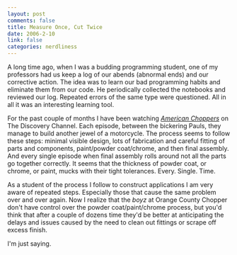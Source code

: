 ```yaml
--- 
layout: post
comments: false
title: Measure Once, Cut Twice
date: 2006-2-10
link: false
categories: nerdliness
---
```

A long time ago, when I was a budding programming student, one of my professors had us keep a log of our abends (abnormal ends) and our corrective action. The idea was to learn our bad programming habits and eliminate them from our code. He periodically collected the notebooks and reviewed our log. Repeated errors of the same type were questioned. All in all it was an interesting learning tool.

For the past couple of months I have been watching <i><a href="http://dsc.discovery.com/fansites/amchopper/amchopper.html" title="American Choppers">American Choppers</a></i> on The Discovery Channel. Each episode, between the bickering Pauls, they manage to build another jewel of a motorcycle. The process seems to follow these steps: minimal visible design, lots of fabrication and careful fitting of parts and components, paint/powder coat/chrome, and then final assembly. And every single episode when final assembly rolls around not all the parts go together correctly. It seems that the thickness of powder coat, or chrome, or paint, mucks with their tight tolerances. Every. Single. Time.

As a student of the process I follow to construct applications I am very aware of repeated steps. Especially those that cause the same problem over and over again. Now I realize that the <i>boyz</i> at Orange County Chopper don't have control over the powder coat/paint/chrome process, but you'd think that after a couple of dozens time they'd be better at anticipating the delays and issues caused by the need to clean out fittings or scrape off excess finish.

I'm just saying.
